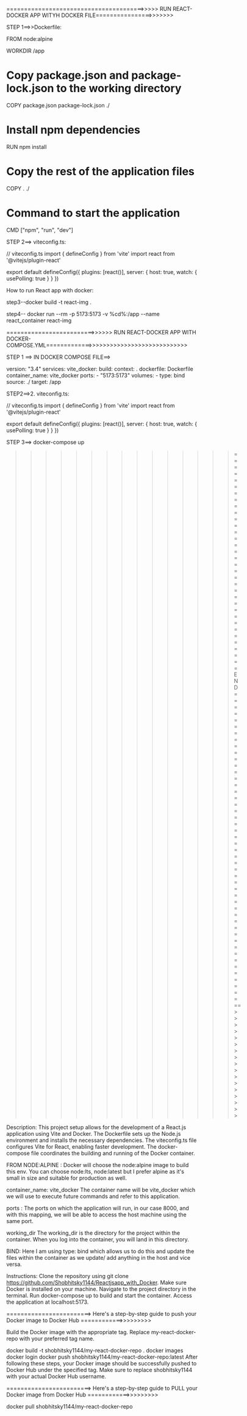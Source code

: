 
=======================================>>>>> RUN REACT-DOCKER APP WITYH DOCKER FILE================>>>>>>>

STEP 1==>>Dockerfile:

FROM node:alpine

WORKDIR /app

# Copy package.json and package-lock.json to the working directory
COPY package.json package-lock.json ./

# Install npm dependencies
RUN npm install

# Copy the rest of the application files
COPY . ./

# Command to start the application
CMD ["npm", "run", "dev"]


STEP 2==> viteconfig.ts:

// viteconfig.ts
import { defineConfig } from 'vite'
import react from '@vitejs/plugin-react'

export default defineConfig({
  plugins: [react()],
  server: {
    host: true,
    watch: {
      usePolling: true
    }
  }
})

How to run React app with docker:

step3--docker build -t react-img .

step4-- docker run --rm -p 5173:5173 -v %cd%:/app --name react_container react-img



=========================>>>>>> RUN REACT-DOCKER APP WITH DOCKER-COMPOSE.YML=============>>>>>>>>>>>>>>>>>>>>>>>>>>>>

STEP 1 ==> IN DOCKER COMPOSE FILE==>

version: "3.4"
services:
  vite_docker:
    build:
      context: .
      dockerfile: Dockerfile
    container_name: vite_docker
    ports:
      - "5173:5173"
    volumes:
      - type: bind
        source: ./
        target: /app

   STEP2==>2. viteconfig.ts:

// viteconfig.ts
import { defineConfig } from 'vite'
import react from '@vitejs/plugin-react'

export default defineConfig({
  plugins: [react()],
  server: {
    host: true,
    watch: {
      usePolling: true
    }
  }
})

STEP 3==> docker-compose up



>>>>>>>>>>>>>>>==================================END==================================================>>>>>>>>>>>>>>>>>

Description:
This project setup allows for the development of a React.js application using Vite and Docker. The Dockerfile sets up the Node.js environment and installs the necessary dependencies. The viteconfig.ts file configures Vite for React, enabling faster development. The docker-compose file coordinates the building and running of the Docker container.

FROM NODE:ALPINE :
Docker will choose the node:alpine image to build this env. You can choose node:lts, node:latest but I prefer alpine as it's small in size and suitable for production as well.

container_name: vite_docker
The container name will be vite_docker which we will use to execute future commands and refer to this application.

ports :
The ports on which the application will run, in our case 8000, and with this mapping, we will be able to access the host machine using the same port.

working_dir
The working_dir is the directory for the project within the container. When you log into the container, you will land in this directory.

BIND:
Here I am using type: bind which allows us to do this and update the files within the container as we update/ add anything in the host and vice versa.

Instructions:
Clone the repository using git clone https://github.com/Shobhitsky1144/Reactjsapp_with_Docker.
Make sure Docker is installed on your machine.
Navigate to the project directory in the terminal.
Run docker-compose up to build and start the container.
Access the application at localhost:5173.


========================> Here's a step-by-step guide to push your Docker image to Docker Hub  ============>>>>>>>>>


Build the Docker image with the appropriate tag. Replace my-react-docker-repo with your preferred tag name.


docker build -t shobhitsky1144/my-react-docker-repo .
docker images
docker login
docker push shobhitsky1144/my-react-docker-repo:latest
After following these steps, your Docker image should be successfully pushed to Docker Hub under the specified tag. Make sure to replace shobhitsky1144 with your actual Docker Hub username.

========================> Here's a step-by-step guide to PULL your Docker image from Docker Hub  ============>>>>>>>>>

docker pull shobhitsky1144/my-react-docker-repo

